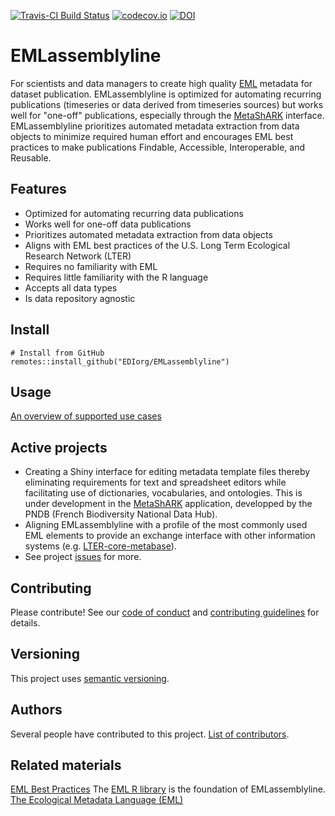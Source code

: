 <!-- This comment enables badge extraction to pkgdown site -->

[![Travis-CI Build Status](https://travis-ci.com/EDIorg/EMLassemblyline.svg?branch=master)](https://travis-ci.org/EDIorg/EMLassemblyline)
[![codecov.io](https://codecov.io/github/EDIorg/EMLassemblyline/coverage.svg?branch=master)](https://codecov.io/github/EDIorg/EMLassemblyline?branch=master)
[![DOI](https://zenodo.org/badge/84467795.svg)](https://zenodo.org/badge/latestdoi/84467795)

# EMLassemblyline

For scientists and data managers to create high quality [EML](https://eml.ecoinformatics.org/) metadata for dataset publication. EMLassemblyline is optimized for automating recurring publications (timeseries or data derived from timeseries sources) but works well for "one-off" publications, especially through the [MetaShARK](https://metashark.test.pndb.fr/) interface. EMLassemblyline prioritizes automated metadata extraction from data objects to minimize required human effort and encourages EML best practices to make publications Findable, Accessible, Interoperable, and Reusable.

## Features

* Optimized for automating recurring data publications
* Works well for one-off data publications
* Prioritizes automated metadata extraction from data objects
* Aligns with EML best practices of the U.S. Long Term Ecological Research Network (LTER)
* Requires no familiarity with EML
* Requires little familiarity with the R language
* Accepts all data types
* Is data repository agnostic

## Install

```
# Install from GitHub
remotes::install_github("EDIorg/EMLassemblyline")
```

## Usage

[An overview of supported use cases](https://ediorg.github.io/EMLassemblyline/)

## Active projects

* Creating a Shiny interface for editing metadata template files thereby eliminating requirements for text and spreadsheet editors while facilitating use of dictionaries, vocabularies, and ontologies. This is under development in the [MetaShARK](https://github.com/earnaud/MetaShARK-v2) application, developped by the PNDB (French Biodiversity National Data Hub).
* Aligning EMLassemblyline with a profile of the most commonly used EML elements to provide an exchange interface with other information systems (e.g. [LTER-core-metabase](https://github.com/lter/LTER-core-metabase)).
* See project [issues](https://github.com/EDIorg/EMLassemblyline/issues) for more.

## Contributing

Please contribute! See our [code of conduct](https://github.com/EDIorg/EMLassemblyline/blob/master/CODE_OF_CONDUCT.md) and [contributing guidelines](https://github.com/EDIorg/EMLassemblyline/blob/master/CONTRIBUTING.md) for details.

## Versioning

This project uses [semantic versioning](https://semver.org).

## Authors

Several people have contributed to this project. [List of contributors](https://github.com/EDIorg/EMLassemblyline/blob/master/AUTHORS.md).

## Related materials

[EML Best Practices](https://ediorg.github.io/data-package-best-practices/EMLmetadata/)
The [EML R library](https://github.com/ropensci/EML) is the foundation of EMLassemblyline.
[The Ecological Metadata Language (EML)](https://knb.ecoinformatics.org/#external//emlparser/docs/index.html)

